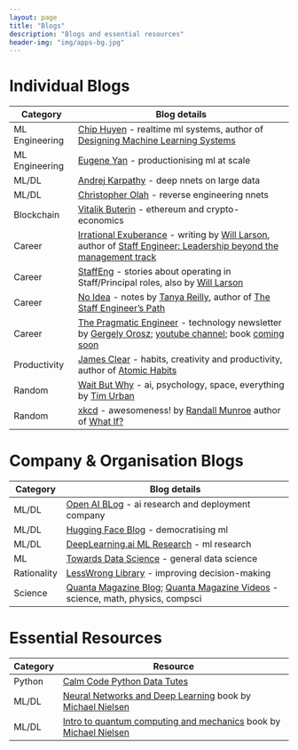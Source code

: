 ```yaml
---
layout: page
title: "Blogs"
description: "Blogs and essential resources"
header-img: "img/apps-bg.jpg"
---
```


<style>
    a { text-decoration: underline; }
</style>
<!-- []()<br />[]() -->

<a name="individual-blogs"></a>
# Individual Blogs

| Category       | Blog details                                                                                                                                                                                                                                                              |
|----------------|---------------------------------------------------------------------------------------------------------------------------------------------------------------------------------------------------------------------------------------------------------------------------|
| ML Engineering | [Chip Huyen](https://huyenchip.com/blog/) - realtime ml systems, author of [Designing Machine Learning Systems](https://amzn.to/3XO4Cuk)                                                                                                                                  |
| ML Engineering | [Eugene Yan](https://eugeneyan.com/writing/) - productionising ml at scale                                                                                                                                                                                                |
| ML/DL          | [Andrej Karpathy](http://karpathy.github.io/) - deep nnets on large data                                                                                                                                                                                                  |
| ML/DL          | [Christopher Olah](http://colah.github.io/) - reverse engineering nnets                                                                                                                                                                                                   |
| Blockchain     | [Vitalik Buterin](https://vitalik.ca/) - ethereum and crypto-economics                                                                                                                                                                                                    |
| Career         | [Irrational Exuberance](https://lethain.com/) - writing by [Will Larson](https://twitter.com/lethain), author of [Staff Engineer: Leadership beyond the management track](https://amzn.to/3Wt878H)                                                                        |
| Career         | [StaffEng](https://staffeng.com/) - stories about operating in Staff/Principal roles, also by [Will Larson](https://twitter.com/lethain)                                                                                                                                  |
| Career         | [No Idea](https://noidea.dog/) - notes by [Tanya Reilly](https://twitter.com/whereistanya), author of [The Staff Engineer’s Path](https://amzn.to/3wkbx2F)                                                                                                                |
| Career         | [The Pragmatic Engineer](https://newsletter.pragmaticengineer.com/) - technology newsletter by [Gergely Orosz](https://blog.pragmaticengineer.com/about/); [youtube channel](https://www.youtube.com/c/mrgergelyorosz); book [coming soon](https://www.engguidebook.com/) |
| Productivity   | [James Clear](https://jamesclear.com/articles) - habits, creativity and productivity, author of [Atomic Habits](https://amzn.to/3D7wRMH)                                                                                                                                  |
| Random         | [Wait But Why](https://waitbutwhy.com/archive) - ai, psychology, space, everything by [Tim Urban](https://twitter.com/waitbutwhy)                                                                                                                                         |
| Random         | [xkcd](https://xkcd.com/) - awesomeness! by [Randall Munroe](https://twitter.com/xkcd) author of [What If?](https://amzn.to/3HiHC1k)                                                                                                                                      |


<a name="company-blogs"></a>
# Company & Organisation Blogs

| Category       | Blog details                                                                                                                                                                                                    |
|----------------|-----------------------------------------------------------------------------------------------------------------------------------------------------------------------------------------------------------------|
| ML/DL          | [Open AI BLog](https://openai.com/blog/) - ai research and deployment company                                                                                                                                   |
| ML/DL          | [Hugging Face Blog](https://huggingface.co/blog) - democratising ml                                                                                                                                             |
| ML/DL          | [DeepLearning.ai ML Research](https://read.deeplearning.ai/the-batch/tag/research/) - ml research                                                                                                               |
| ML             | [Towards Data Science](https://towardsdatascience.com/tagged/deep-dives) - general data science                                                                                                                 |
| Rationality    | [LessWrong Library](https://www.lesswrong.com/library) - improving decision-making                                                                                                                              |
| Science        | [Quanta Magazine Blog](https://www.quantamagazine.org/abstractions/); [Quanta Magazine Videos](https://www.youtube.com/c/QuantaScienceChannel/videos?view=0&sort=p&flow=grid) - science, math, physics, compsci |


<a name="resources"></a>
# Essential Resources

| Category | Resource                                                                                                                              |
|----------|---------------------------------------------------------------------------------------------------------------------------------------|
| Python   | [Calm Code Python Data Tutes](https://calmcode.io/#science)                                                                           |
| ML/DL    | [Neural Networks and Deep Learning](http://neuralnetworksanddeeplearning.com/) book by [Michael Nielsen](https://michaelnielsen.org/) |
| ML/DL    | [Intro to quantum computing and mechanics](https://quantum.country/) book by [Michael Nielsen](https://michaelnielsen.org/)           |
